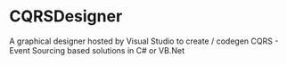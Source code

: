# CQRSDesigner
A graphical designer hosted by Visual Studio to create / codegen CQRS - Event Sourcing based solutions in C# or VB.Net
